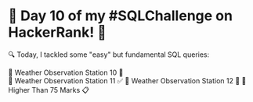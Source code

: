 # 🚀 Day 10 of my #SQLChallenge on HackerRank! 🎉

🔍 Today, I tackled some "easy" but fundamental SQL queries:

🔸 Weather Observation Station 10 🔗                                                                   
🔸 Weather Observation Station 11 ✅
🔸 Weather Observation Station 12 🌟
🔸 Higher Than 75 Marks 📋
